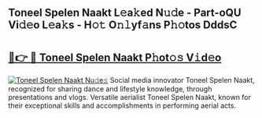 ## Toneel Spelen Naakt L𝚎a𝚔ed N𝚞𝚍e - Part-oQU Vi𝚍𝚎o L𝚎a𝚔s - H𝚘𝚝 O𝚗𝚕yf𝚊ns P𝚑𝚘tos DddsC

# <h2><a href="http://kf6nq57.oniu.top/?m=Toneel+Spelen+Naakt">🔗👉 🔴 Toneel Spelen Naakt P𝚑ot𝚘𝚜 V𝚒d𝚎o</a></h2>

[![Toneel Spelen Naakt Nu𝚍e𝚜](https://i.imgur.com/0qMVB7G.gif)](http://kf6nq57.oniu.top/?m=Toneel+Spelen+Naakt)
Social media innovator Toneel Spelen Naakt, recognized for sharing dance and lifestyle knowledge, through presentations and vlogs. Versatile aerialist Toneel Spelen Naakt, known for their exceptional skills and accomplishments in performing aerial acts.  

